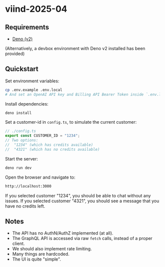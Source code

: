 # viind-2025-04

## Requirements

- [Deno (v2)](https://deno.com)

(Alternatively, a devbox environment with Deno v2 installed has been provided)

## Quickstart

Set environment variables:

```bash
cp .env.example .env.local
# And set an OpenAI API key and Billing API Bearer Token inside `.env.local`
```

Install dependencies:

```bash
deno install
```

Set a customer-id in `config.ts`, to simulate the current customer:

```ts
// ./config.ts
export const CUSTOMER_ID = "1234";
// Two options:
//  "1234" (which has credits available)
//  "4321" (which has no credits available)
```

Start the server:

```bash
deno run dev
```

Open the browser and navigate to:

```bash
http://localhost:3000
```

If you selected customer "1234", you should be able to chat without any issues.
If you selected customer "4321", you should see a message that you have no
credits left.

## Notes

- The API has no AuthN/AuthZ implemented (at all).
- The GraphQL API is accessed via raw `fetch` calls, instead of a proper client.
- We should also implement rate limiting.
- Many things are hardcoded.
- The UI is quite "simple".
